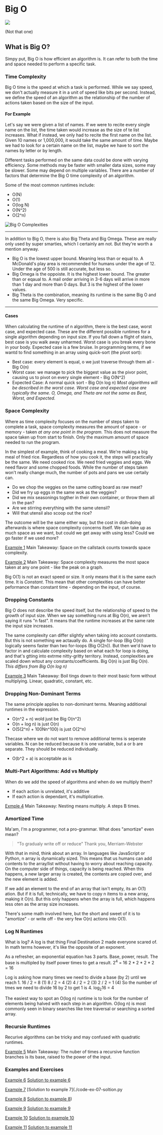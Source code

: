 # Big O
![](/assets/images/big-o-anime.jpg)

(Not that one)
## What is Big O?
Simpy put, Big O is how efficient an algorithm is. It can refer to both the time and space needed to perform a specific task.

### Time Complexity
Big O time is the speed at which a task is performed. While we say speed, we don't actually measure it in a unit of speed like bits per second. 
Instead, we define the speed of an algorithm as the relationship of the number of actions taken based on the size of the input.

#### For Example
Let's say we were given a list of names. If we were to recite every single name on the list, the time taken would increase as the size of te list increases. What if instead, we only had to recite the first name on the list. Given 10 names or 1,000,000, it would take the same amount of time. Maybe we had to look for a certain name on the list, maybe we have to sort the names by letter or by length. 

Different tasks performed on the same data could be done with varying efficiency. Some methods may be faster with smaller data sizes, some may be slower. Some may depend on multiple variables. There are a number of factors that determine the Big O time complexity of an algorithm.

Some of the most common runtimes include:
- O(N)
- O(1)
- O(log N)
- O(N^2)
- O(2^n)

![Big O Complexities](/assets/images/big-o-graph.jpeg)

***
In addition to Big O, there is also Big Theta and Big Omega.
These are really only used by super smarties, which I certainly am not. But they're worth a mention anyway.
- Big O is the lowest upper bound. Meaning less than or equal to. A McDonald's play area is recommended for humans under the age of 12. Under the age of 500 is still accurate, but less so. 
- Big Omega is the oppoiste. It is the highest lower bound. The greater than or eqaual to. A mail order arriving in 3-6 days will arrive in more than 1 day and more than 0 days. But 3 is the highest of the lower values.
- Big Theta is the combination, meaning its runtime is the same Big O and the same Big Omega. Very specific.
***

#### Cases
When calculating the runtime of n algorithm, there is the best case, worst case, and expected case. These are the different possible runtimes for a single algorithm depending on input size. 
If you fall down a flight of stairs, best case is you walk away unharmed. Worst case is you break every bone in your body. Expected case is a few bruise.
In programming terms, if we wantd to find something in an array using quick-sort (the pivot sort):
- Best case: every element is equal, o we just traverse through them all - Big O(n)
- Worst case: we manage to pick the biggest value as the pivor point, causing us to pivot on every single element - Big O(N^2)
- Expected Case: A normal quick sort - Big O(n log n)
*Most algorithms will be described in the worst case. Worst case and expected case are typically the same.*
*O, Omega, and Theta are not the same as Best, Worst, and Expected.*

### Space Complexity
Where as time complexity focuses on the number of steps taken to complete a task, space complexity measures the amount of space - or memory - taken *at any one point in the program.* This does not measure the space taken up from start to finish. Only the maximum amount of space needed to run the program.

In the simplest of example, think of cooking a meal. We're making a big meal of fried rice. Regardless of how you cook it, the steps will practically be the same. We need cooked rice. We need fried veggies and eggs. We need flavor and some chopped foods. While the number of steps taken won't really change much, the number of pots and pans we use certaily can. 
- Do we chop the veggies on the same cutting board as raw meat? 
- Did we fry up eggs in the same wok as the veggies? 
- Did we mix seasonings togther in their own container, or throw them all in the pan?
- Are we stirring everything with the same utensil? 
- Will that utensil also scoop out the rice?

The outcome will be the same either way, but the cost in dish-doing afterwards is where space complexity concerns itself. We can take up as much space as we want, but could we get away with using less? Could we go faster if we used more?

[Example 1](./code-ex-01.py)
Main Takeaway:
Space on the callstack counts towards space complexity.

[Example 2](./code-ex-02.py)
Main Takeaway:
Space complexity measures the most space taken at any one point - like the peak on a graph.

Big O(1) is not an exact speed or size. It only means that it is the same each time. It is *Constant*.
This mean that other complexities can have better peformance than constant time - depending on the input, of course.

### Dropping Constants
Big O does not describe the speed itself, but the relationship of speed to the growth of input size. When we say something runs at Big O(n), we aren't saying it runs "n fast". It means that the runtime increases at the same rate the input size increases.

The same complexity can differ slightly when taking into account constants. But this is not something we actaually do. A single for-loop (Big O(n)) logically seems faster than two for-loops (Big O(2n)). But then we'd have to factor in and calculate complexity based on what each for loop is doing, and that's gtting into extrme nitty-gritty territory. Instead, complexities are scaled down witout any constants/coefficients. Big O(n) is just Big O(n).
*This differs from Big O(n log n)*

[Example 3](./code-ex-03.py)
Main Takeaway:
Boil tings down to their most basic form without multiplying. Linear, quadratic, constant, etc.

### Dropping Non-Dominant Terms
The same principle applies to non-dominant terms. Meaning additional runtimes in the expression.
- O(n^2 + n) wold just be Big O(n^2)
- O(n + log n) is just O(n)
- O(5(2^n) + 100Nn^100) is just O(2^n)

Thecase where we do not want to remove additional terms is seperate variables. N can be reduced because it is one variable, but a or b are separate. They should be reduced individually.
- O(b^2 + a) is acceptable as is

### Multi-Part Algorithms: Add vs Multiply
When do we add the speed of algorithms and when do we multiply them?
- If each action is unrelated, it's additive
- If each action is dependant, it's multiplicative.

[Exmple 4](./code-ex-04.py)
Main Takeaway:
Nesting means multiply. A steps B times.

### Amortized Time
Ma'am, I'm a programmer, not a pro-grammar. What does "amortize" even mean?
> "To gradualy write off or reduce"
Thank you, Merriam-Webster

With that in mind, think about an array. In languages like JavaScript or Python, n array is dynamically sized. This means that us humans can add contents to the array/list without having to worry about reaching capacity.
On the computer side of things, capacity is being reached. When this happens, a new larger array is created, the contents are copied over, and the new element is added.

If we add an element to the end of an array that isn't empty, its an O(1) ation. But if it is full, technically, we have to copy n items to a new array, making it O(n). But this only happens when the array is full, which happens less oten as the array size increases.

There's some math involved here, but the short and sweet of it is to "amortize" - or write off - the very few O(n) actions into O(1).

### Log N Runtimes
What is log? A log is that thing Final Destination 2 made everyone scared of. In math terms however, it's like the opposite of an exponent.

As a refresher, an exponential equation has 3 parts. Base, power, result.
The base is multipled by itself power times to get a result.
2<sup>4</sup> = 16
2 * 2 * 2 * 2 = 16

Log is asking how many times we need to divide a base (by 2) until we reach 1.
16 / 2 = 8 (1)
8 / 2 = 4 (2)
4 / 2 = 2 (3)
2 / 2 = 1 (4)
So the number of tmes we need to divide 16 by 2 to get 1 is 4. 
log<sub>2</sub>16 = 4

The easiest way to spot an O(log n) runtime is to look for the number of elements being halved with each step in an algorithm. O(log n) is most commonly seen in binary searches like tree traversal or searching a sorted array.

### Recursie Runtimes
Recurive algorithms can be tricky and may confused with quadratic runtimes.

[Example 5](./code-ex-05.py)
Main Takeaway:
The nuber of times a recursive function branches is its base, raised to the power of the input.

### Examples and Exercises
[Example 6](./code-ex-06.py)
[Solution to example 6](./code-ex-06-solution.py)

[Example 7](./code-ex-07.py)
[Solution to example 7](./code-ex-07-soltion.py

[Example 8](./code-ex-08.py)
[Solution to example 8](./code-ex-08-solution.py))

[Example 9](./code-ex-09.py)
[Solution to example 9](./code-ex-09-solution.py)

[Example 10](./code-ex-10.py)
[Solution to example 10](./code-ex-10-solution.py)

[Example 11](./code-ex-11.py)
[Solution to example 11](./code-ex-11-solution.py)